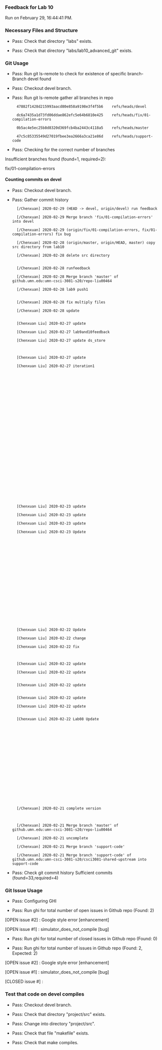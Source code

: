 ### Feedback for Lab 10

Run on February 29, 16:44:41 PM.


### Necessary Files and Structure

+ Pass: Check that directory "labs" exists.

+ Pass: Check that directory "labs/lab10_advanced_git" exists.


### Git Usage

+ Pass: Run git ls-remote to check for existence of specific branch- Branch devel found

+ Pass: Checkout devel branch.



+ Pass: Run git ls-remote gather all branches in repo

		47882f1428d215993aacd80e858a9198e3f4f5b6	refs/heads/devel

		dc6a7435a1d73fd06ddae862efc5e64b6810e425	refs/heads/fix/01-compilation-errors

		0b5ac4e5ec25b8d8320d369fcb4ba2443c4118a5	refs/heads/master

		47c5c85335549d27019fbee3ea2666a3ca21e86d	refs/heads/support-code



+ Pass: Checking for the correct number of branches

Insufficient branches found (found=1, required=2):

fix/01-compilation-errors


#### Counting commits on devel

+ Pass: Checkout devel branch.



+ Pass: Gather commit history

		[/Chenxuan] 2020-02-29 (HEAD -> devel, origin/devel) run feedback 

		[/Chenxuan] 2020-02-29 Merge branch 'fix/01-compilation-errors' into devel 

		[/Chenxuan] 2020-02-29 (origin/fix/01-compilation-errors, fix/01-compilation-errors) fix bug 

		[/Chenxuan] 2020-02-28 (origin/master, origin/HEAD, master) copy src directory from lab10 

		[/Chenxuan] 2020-02-28 delete src directory 


		[/Chenxuan] 2020-02-28 runfeedback 

		[/Chenxuan] 2020-02-28 Merge branch 'master' of github.umn.edu:umn-csci-3081-s20/repo-liu00464 

		[/Chenxuan] 2020-02-28 lab9 push1 


		[/Chenxuan] 2020-02-28 fix multiply files 

		[/Chenxuan] 2020-02-28 update 


		[Chenxuan Liu] 2020-02-27 update 

		[Chenxuan Liu] 2020-02-27 lab9and10feedback 

		[Chenxuan Liu] 2020-02-27 update ds_store 



		[Chenxuan Liu] 2020-02-27 update 

		[Chenxuan Liu] 2020-02-27 iteration1 
































		[Chenxuan Liu] 2020-02-23 update 

		[Chenxuan Liu] 2020-02-23 update 

		[Chenxuan Liu] 2020-02-23 update 

		[Chenxuan Liu] 2020-02-23 Update 






















		[Chenxuan Liu] 2020-02-22 Update 

		[Chenxuan Liu] 2020-02-22 change 

		[Chenxuan Liu] 2020-02-22 fix 



		[Chenxuan Liu] 2020-02-22 update 

		[Chenxuan Liu] 2020-02-22 update 


		[Chenxuan Liu] 2020-02-22 update 


		[Chenxuan Liu] 2020-02-22 update 

		[Chenxuan Liu] 2020-02-22 update 


		[Chenxuan Liu] 2020-02-22 Lab08 Update 




















		[/Chenxuan] 2020-02-21 complete version 



		[/Chenxuan] 2020-02-21 Merge branch 'master' of github.umn.edu:umn-csci-3081-s20/repo-liu00464 

		[/Chenxuan] 2020-02-21 uncomplete 

		[/Chenxuan] 2020-02-21 Merge branch 'support-code' 

		[/Chenxuan] 2020-02-21 Merge branch 'support-code' of github.umn.edu:umn-csci-3081-s20/csci3081-shared-upstream into support-code 


























+ Pass: Check git commit history
Sufficient commits (found=33,required=4)


### Git Issue Usage

+ Pass: Configuring GHI

+ Pass: Run ghi for total number of open issues in Github repo (Found: 2)

[OPEN issue #2] :  Google style error [enhancement]

[OPEN issue #1] :  simulator_does_not_compile [bug]





+ Pass: Run ghi for total number of closed issues in Github repo (Found: 0)

+ Pass: Run ghi for total number of issues in Github repo (Found: 2, Expected: 2) 

 [OPEN issue #2] :  Google style error [enhancement]

[OPEN issue #1] :  simulator_does_not_compile [bug]

[CLOSED issue #] : 

 




### Test that code on  devel compiles

+ Pass: Checkout devel branch.



+ Pass: Check that directory "project/src" exists.

+ Pass: Change into directory "project/src".

+ Pass: Check that file "makefile" exists.

+ Pass: Check that make compiles.



